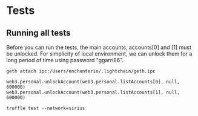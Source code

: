 # Tests

## Running all tests

Before you can run the tests, the main accounts, accounts[0] and [1]
must be unlocked. For simplicity of local environment, we can unlock
them for a long period of time using password "ggarri86".

```
geth attach ipc:/Users/enchanterio/.lightchain/geth.ipc

web3.personal.unlockAccount(web3.personal.listAccounts[0], null, 600000)
web3.personal.unlockAccount(web3.personal.listAccounts[1], null, 600000)
```

```
truffle test --network=sirius
```